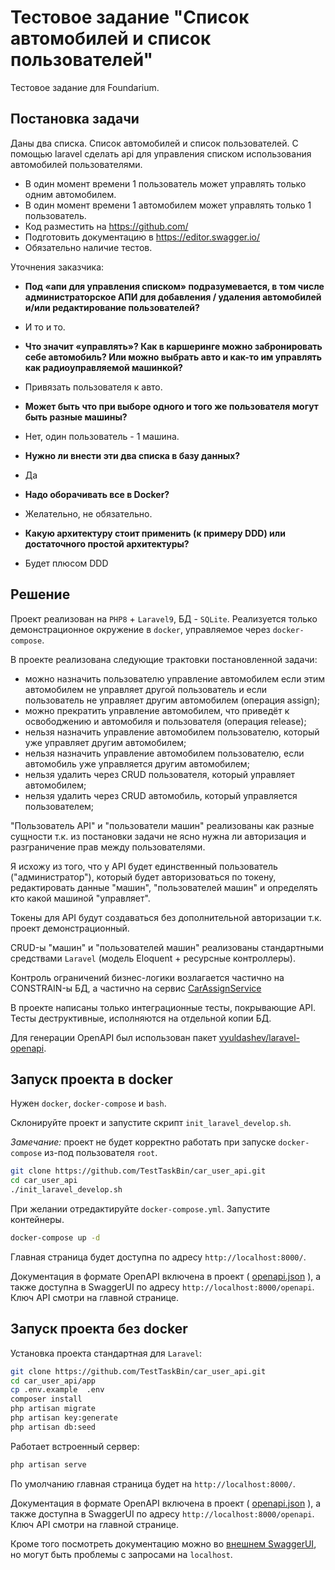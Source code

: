 # Тестовое задание "Список автомобилей и список пользователей"

Тестовое задание для Foundarium.

## Поcтановка задачи

Даны два списка. Список автомобилей и список пользователей.
C помощью laravel сделать api для управления списком использования автомобилей пользователями.

 - В один момент времени 1 пользователь может управлять только одним автомобилем.
 - В один момент времени 1 автомобилем может управлять только 1 пользователь.
 - Код разместить на https://github.com/
 - Подготовить документацию в https://editor.swagger.io/
 - Обязательно наличие тестов.

Уточнения заказчика:

 - **Под «апи для управления списком» подразумевается, в том числе администраторское АПИ для добавления / удаления автомобилей и/или редактирование пользователей?**
 - И то и то.


 - **Что значит «управлять»? Как в каршеринге можно забронировать себе автомобиль? Или можно выбрать авто и как-то им управлять как радиоуправляемой машинкой?**
 - Привязать пользователя к авто.


 - **Может быть что при выборе одного и того же пользователя могут быть разные машины?**
 - Нет, один пользователь - 1 машина.


 - **Нужно ли внести эти два списка в базу данных?**
 - Да


 - **Надо оборачивать все в Docker?**
 - Желательно, не обязательно.


 - **Какую архитектуру стоит применить (к примеру DDD) или достаточного простой архитектуры?**
 - Будет плюсом DDD

## Решение
 
Проект реализован на `PHP8` + `Laravel9`, БД - `SQLite`. 
Реализуется только демонстрационное окружение в `docker`, управляемое через `docker-compose`.

В проекте реализована следующие трактовки постановленной задачи:

 - можно назначить пользователю управление автомобилем если этим автомобилем не управляет другой пользователь и если пользователь не управляет другим автомобилем (операция assign);
 - можно прекратить управление автомобилем, что приведёт к освободжению и автомобиля и пользователя (операция release);
 - нельзя назначить управление автомобилем пользователю, который уже управляет другим автомобилем;
 - нельзя назначить управление автомобилем пользователю, если автомобиль уже управляется другим автомобилем;
 - нельзя удалить через CRUD пользователя, который управляет автомобилем;
 - нельзя удалить через CRUD автомобиль, который управляется пользователем;
 
"Пользователь API" и "пользователи машин" реализованы как разные сущности т.к. из постановки задачи не ясно нужна ли авторизация и разграничение прав между пользователями.

Я исхожу из того, что у API будет единственный пользователь ("администратор"), который будет авторизоваться по токену, редактировать данные "машин", "пользователей машин" и определять кто какой машиной "управляет".

Токены для API будут создаваться без дополнительной авторизации т.к. проект демонстрационный.

CRUD-ы "машин" и "пользователей машин" реализованы стандартными средствами `Laravel` (модель Eloquent + ресурсные контроллеры).

Контроль ограничений бизнес-логики возлагается частично на CONSTRAIN-ы БД, а частично на сервис [CarAssignService](app/app/Services/CarAssignService.php)

В проекте написаны только интеграционные тесты, покрывающие API. Тесты деструктивные, исполняются на отдельной копии БД.

Для генерации OpenAPI был использован пакет [vyuldashev/laravel-openapi](https://github.com/vyuldashev/laravel-openapi).

## Запуск проекта в docker

Нужен `docker`, `docker-compose` и `bash`.

Склонируйте проект и запустите скрипт `init_laravel_develop.sh`.

*Замечание:* проект не будет корректно работать при запуске `docker-compose` из-под пользователя `root`.

```bash
git clone https://github.com/TestTaskBin/car_user_api.git
cd car_user_api
./init_laravel_develop.sh
```
При желании отредактируйте `docker-compose.yml`.
Запустите контейнеры.

```bash
docker-compose up -d
```

Главная страница будет доступна по адресу `http://localhost:8000/`.

Документация в формате OpenAPI включена в проект ( [openapi.json](app/openapi.json) ), а также доступна в SwaggerUI по адресу `http://localhost:8000/openapi`. Ключ API смотри на главной странице.

## Запуск проекта без docker

Установка проекта стандартная для `Laravel`:

```bash
git clone https://github.com/TestTaskBin/car_user_api.git
cd car_user_api/app
cp .env.example  .env
composer install
php artisan migrate
php artisan key:generate
php artisan db:seed
```

Работает встроенный сервер:

```bash
php artisan serve
```

По умолчанию главная страница будет на `http://localhost:8000/`.

Документация в формате OpenAPI включена в проект ( [openapi.json](app/openapi.json) ), а также доступна в SwaggerUI по адресу `http://localhost:8000/openapi`. Ключ API смотри на главной странице.

Кроме того посмотреть документацию можно во [внешнем SwaggerUI](https://petstore.swagger.io/?url=https://raw.githubusercontent.com/TestTaskBin/car_user_api/master/app/openapi.json), но могут быть проблемы с запросами на `localhost`.

